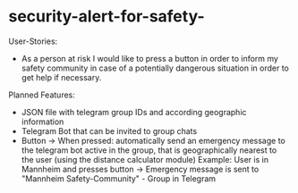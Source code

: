 # security-alert-for-safety-
User-Stories:
- As a person at risk I would like to press a button in order to inform my safety community in case of a potentially dangerous situation in order to get help if necessary.

Planned Features:
- JSON file with telegram group IDs and according geographic information 
- Telegram Bot that can be invited to group chats
- Button -> When pressed: automatically send an emergency message to the telegram bot active in the group, that is geographically nearest to the user (using the distance calculator module)
  Example: User is in Mannheim and presses button -> Emergency message is sent to "Mannheim Safety-Community" - Group in Telegram
 
 
